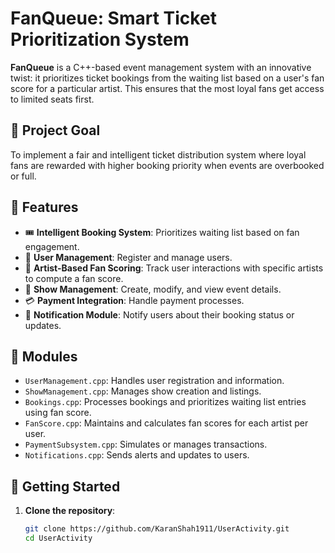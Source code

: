 # FanQueue: Smart Ticket Prioritization System

**FanQueue** is a C++-based event management system with an innovative twist: it prioritizes ticket bookings from the waiting list based on a user's fan score for a particular artist. This ensures that the most loyal fans get access to limited seats first.

## 🎯 Project Goal

To implement a fair and intelligent ticket distribution system where loyal fans are rewarded with higher booking priority when events are overbooked or full.

## 🔧 Features

- 🎟️ **Intelligent Booking System**: Prioritizes waiting list based on fan engagement.
- 👤 **User Management**: Register and manage users.
- 🎤 **Artist-Based Fan Scoring**: Track user interactions with specific artists to compute a fan score.
- 📅 **Show Management**: Create, modify, and view event details.
- 💳 **Payment Integration**: Handle payment processes.
- 🔔 **Notification Module**: Notify users about their booking status or updates.
  
## 🧩 Modules

- `UserManagement.cpp`: Handles user registration and information.
- `ShowManagement.cpp`: Manages show creation and listings.
- `Bookings.cpp`: Processes bookings and prioritizes waiting list entries using fan score.
- `FanScore.cpp`: Maintains and calculates fan scores for each artist per user.
- `PaymentSubsystem.cpp`: Simulates or manages transactions.
- `Notifications.cpp`: Sends alerts and updates to users.

## 🚀 Getting Started

1. **Clone the repository**:
   ```bash
   git clone https://github.com/KaranShah1911/UserActivity.git
   cd UserActivity
